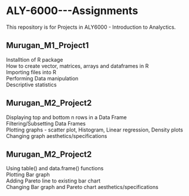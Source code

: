 # ALY-6000---Assignments
This repository is for Projects in ALY6000 - Introduction to Analyctics.

## Murugan_M1_Project1
Installtion of R package <br/>
How to create vector, matrices, arrays and dataframes in R <br/>
Importing files into R <br/>
Performing Data manipulation <br/>
Descriptive statistics


## Murugan_M2_Project2
Displaying top and bottom n rows in a Data Frame <br/>
Filtering/Subsetting Data Frames <br/>
Plotting graphs - scatter plot, Histogram, Linear regression, Density plots <br/>
Changing graph aesthetics/specifications

## Murugan_M2_Project2
Using table() and data.frame() functions <br/>
Plotting Bar graph <br/>
Adding Pareto line to existing bar chart <br/>
Changing Bar graph and Pareto chart aesthetics/specifications
